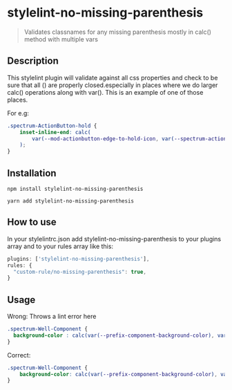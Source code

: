 # stylelint-no-missing-parenthesis

> Validates classnames for any missing parenthesis mostly in calc() method with multiple vars

## Description

This stylelint plugin will validate against all css properties and check to be sure that all () are properly closed.especially in places where we do larger calc() operations along with var(). This is an example of one of those places.

For e.g:

```css
.spectrum-ActionButton-hold {
    inset-inline-end: calc(
        var(--mod-actionbutton-edge-to-hold-icon, var(--spectrum-actionbutton-edge-to-hold-icon)) - var(--mod-actionbutton-border-width, var(--spectrum-actionbutton-border-width))
    );
}
```

## Installation

```
npm install stylelint-no-missing-parenthesis

yarn add stylelint-no-missing-parenthesis
```

## How to use

In your stylelintrc.json add stylelint-no-missing-parenthesis to your plugins array and to your rules array like this:

```js
plugins: ['stylelint-no-missing-parenthesis'],
rules: {
  "custom-rule/no-missing-parenthesis": true,
}
```

## Usage

Wrong: Throws a lint error here

```css
.spectrum-Well-Component {
  background-color : calc(var(--prefix-component-background-color), var(--prefix-component-background-color);
}
```

Correct:

```css
.spectrum-Well-Component {
    background-color: calc(var(--prefix-component-background-color), var(--prefix-component-background-color));
}
```
